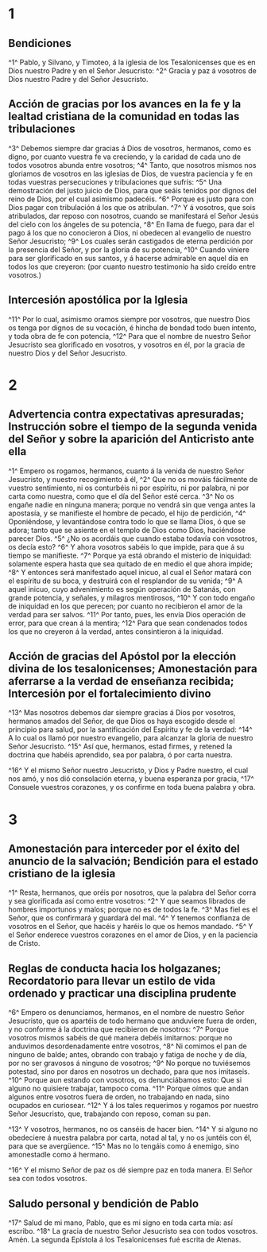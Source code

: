 # 1 
## Bendiciones
^1^ Pablo, y Silvano, y Timoteo, á la iglesia de los Tesalonicenses que es en Dios nuestro Padre y en el Señor Jesucristo: 
^2^ Gracia y paz á vosotros de Dios nuestro Padre y del Señor Jesucristo.

## Acción de gracias por los avances en la fe y la lealtad cristiana de la comunidad en todas las tribulaciones
^3^ Debemos siempre dar gracias á Dios de vosotros, hermanos, como es digno, por cuanto vuestra fe va creciendo, y la caridad de cada uno de todos vosotros abunda entre vosotros; 
^4^ Tanto, que nosotros mismos nos gloriamos de vosotros en las iglesias de Dios, de vuestra paciencia y fe en todas vuestras persecuciones y tribulaciones que sufrís: 
^5^ Una demostración del justo juicio de Dios, para que seáis tenidos por dignos del reino de Dios, por el cual asimismo padecéis. 
^6^ Porque es justo para con Dios pagar con tribulación á los que os atribulan. 
^7^ Y á vosotros, que sois atribulados, dar reposo con nosotros, cuando se manifestará el Señor Jesús del cielo con los ángeles de su potencia, 
^8^ En llama de fuego, para dar el pago á los que no conocieron á Dios, ni obedecen al evangelio de nuestro Señor Jesucristo; 
^9^ Los cuales serán castigados de eterna perdición por la presencia del Señor, y por la gloria de su potencia, 
^10^ Cuando viniere para ser glorificado en sus santos, y á hacerse admirable en aquel día en todos los que creyeron: (por cuanto nuestro testimonio ha sido creído entre vosotros.)

## Intercesión apostólica por la Iglesia
^11^ Por lo cual, asimismo oramos siempre por vosotros, que nuestro Dios os tenga por dignos de su vocación, é hincha de bondad todo buen intento, y toda obra de fe con potencia, 
^12^ Para que el nombre de nuestro Señor Jesucristo sea glorificado en vosotros, y vosotros en él, por la gracia de nuestro Dios y del Señor Jesucristo. 

# 2 
## Advertencia contra expectativas apresuradas; Instrucción sobre el tiempo de la segunda venida del Señor y sobre la aparición del Anticristo ante ella
^1^ Empero os rogamos, hermanos, cuanto á la venida de nuestro Señor Jesucristo, y nuestro recogimiento á él, 
^2^ Que no os mováis fácilmente de vuestro sentimiento, ni os conturbéis ni por espíritu, ni por palabra, ni por carta como nuestra, como que el día del Señor esté cerca. 
^3^ No os engañe nadie en ninguna manera; porque no vendrá sin que venga antes la apostasía, y se manifieste el hombre de pecado, el hijo de perdición, 
^4^ Oponiéndose, y levantándose contra todo lo que se llama Dios, ó que se adora; tanto que se asiente en el templo de Dios como Dios, haciéndose parecer Dios. 
^5^ ¿No os acordáis que cuando estaba todavía con vosotros, os decía esto? 
^6^ Y ahora vosotros sabéis lo que impide, para que á su tiempo se manifieste. 
^7^ Porque ya está obrando el misterio de iniquidad: solamente espera hasta que sea quitado de en medio el que ahora impide; 
^8^ Y entonces será manifestado aquel inicuo, al cual el Señor matará con el espíritu de su boca, y destruirá con el resplandor de su venida; 
^9^ A aquel inicuo, cuyo advenimiento es según operación de Satanás, con grande potencia, y señales, y milagros mentirosos, 
^10^ Y con todo engaño de iniquidad en los que perecen; por cuanto no recibieron el amor de la verdad para ser salvos. 
^11^ Por tanto, pues, les envía Dios operación de error, para que crean á la mentira; 
^12^ Para que sean condenados todos los que no creyeron á la verdad, antes consintieron á la iniquidad.

## Acción de gracias del Apóstol por la elección divina de los tesalonicenses; Amonestación para aferrarse a la verdad de enseñanza recibida; Intercesión por el fortalecimiento divino
^13^ Mas nosotros debemos dar siempre gracias á Dios por vosotros, hermanos amados del Señor, de que Dios os haya escogido desde el principio para salud, por la santificación del Espíritu y fe de la verdad: 
^14^ A lo cual os llamó por nuestro evangelio, para alcanzar la gloria de nuestro Señor Jesucristo. 
^15^ Así que, hermanos, estad firmes, y retened la doctrina que habéis aprendido, sea por palabra, ó por carta nuestra.

^16^ Y el mismo Señor nuestro Jesucristo, y Dios y Padre nuestro, el cual nos amó, y nos dió consolación eterna, y buena esperanza por gracia, 
^17^ Consuele vuestros corazones, y os confirme en toda buena palabra y obra. 

# 3 
## Amonestación para interceder por el éxito del anuncio de la salvación; Bendición para el estado cristiano de la iglesia
^1^ Resta, hermanos, que oréis por nosotros, que la palabra del Señor corra y sea glorificada así como entre vosotros: 
^2^ Y que seamos librados de hombres importunos y malos; porque no es de todos la fe. 
^3^ Mas fiel es el Señor, que os confirmará y guardará del mal. 
^4^ Y tenemos confianza de vosotros en el Señor, que hacéis y haréis lo que os hemos mandado. 
^5^ Y el Señor enderece vuestros corazones en el amor de Dios, y en la paciencia de Cristo.

## Reglas de conducta hacia los holgazanes; Recordatorio para llevar un estilo de vida ordenado y practicar una disciplina prudente
^6^ Empero os denunciamos, hermanos, en el nombre de nuestro Señor Jesucristo, que os apartéis de todo hermano que anduviere fuera de orden, y no conforme á la doctrina que recibieron de nosotros: 
^7^ Porque vosotros mismos sabéis de qué manera debéis imitarnos: porque no anduvimos desordenadamente entre vosotros, 
^8^ Ni comimos el pan de ninguno de balde; antes, obrando con trabajo y fatiga de noche y de día, por no ser gravosos á ninguno de vosotros; 
^9^ No porque no tuviésemos potestad, sino por daros en nosotros un dechado, para que nos imitaseis. 
^10^ Porque aun estando con vosotros, os denunciábamos esto: Que si alguno no quisiere trabajar, tampoco coma. 
^11^ Porque oímos que andan algunos entre vosotros fuera de orden, no trabajando en nada, sino ocupados en curiosear. 
^12^ Y á los tales requerimos y rogamos por nuestro Señor Jesucristo, que, trabajando con reposo, coman su pan.

^13^ Y vosotros, hermanos, no os canséis de hacer bien. 
^14^ Y si alguno no obedeciere á nuestra palabra por carta, notad al tal, y no os juntéis con él, para que se avergüence. 
^15^ Mas no lo tengáis como á enemigo, sino amonestadle como á hermano.

^16^ Y el mismo Señor de paz os dé siempre paz en toda manera. El Señor sea con todos vosotros.

## Saludo personal y bendición de Pablo
 
^17^ Salud de mi mano, Pablo, que es mi signo en toda carta mía: así escribo. 
^18^ La gracia de nuestro Señor Jesucristo sea con todos vosotros. Amén. La segunda Epístola á los Tesalonicenses fué escrita de Atenas. 
